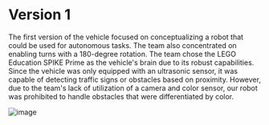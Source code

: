 # Version 1
  The first version of the vehicle focused on conceptualizing a robot that could be used for autonomous tasks. The team also concentrated on enabling turns with a 180-degree rotation. The team chose the LEGO Education SPIKE Prime as the vehicle's brain due to its robust capabilities. Since the vehicle was only equipped with an ultrasonic sensor, it was capable of detecting traffic signs or obstacles based on proximity. However, due to the team's lack of utilization of a camera and color sensor, our robot was prohibited to handle obstacles that were differentiated by color.

  ![image](https://github.com/user-attachments/assets/3a4477ab-47e5-40c6-867e-ce18393ad7d7)
